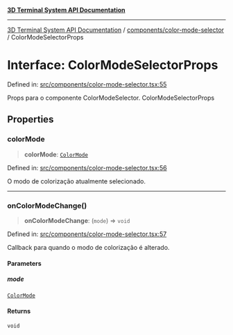 [**3D Terminal System API Documentation**](../../../README.md)

***

[3D Terminal System API Documentation](../../../README.md) / [components/color-mode-selector](../README.md) / ColorModeSelectorProps

# Interface: ColorModeSelectorProps

Defined in: [src/components/color-mode-selector.tsx:55](https://github.com/Dicommunitas/ThreeJS_Terminal_3D/blob/7f008de5f667c67ad17e0952a263ff2bb1038f7c/src/components/color-mode-selector.tsx#L55)

Props para o componente ColorModeSelector.
 ColorModeSelectorProps

## Properties

### colorMode

> **colorMode**: [`ColorMode`](../../../lib/types/type-aliases/ColorMode.md)

Defined in: [src/components/color-mode-selector.tsx:56](https://github.com/Dicommunitas/ThreeJS_Terminal_3D/blob/7f008de5f667c67ad17e0952a263ff2bb1038f7c/src/components/color-mode-selector.tsx#L56)

O modo de colorização atualmente selecionado.

***

### onColorModeChange()

> **onColorModeChange**: (`mode`) => `void`

Defined in: [src/components/color-mode-selector.tsx:57](https://github.com/Dicommunitas/ThreeJS_Terminal_3D/blob/7f008de5f667c67ad17e0952a263ff2bb1038f7c/src/components/color-mode-selector.tsx#L57)

Callback para quando o modo de colorização é alterado.

#### Parameters

##### mode

[`ColorMode`](../../../lib/types/type-aliases/ColorMode.md)

#### Returns

`void`
